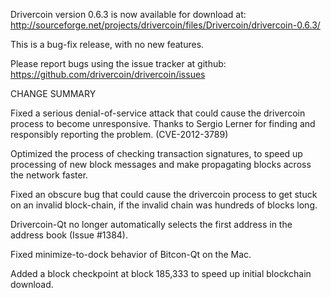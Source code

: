 Drivercoin version 0.6.3 is now available for download at:
  http://sourceforge.net/projects/drivercoin/files/Drivercoin/drivercoin-0.6.3/

This is a bug-fix release, with no new features.

Please report bugs using the issue tracker at github:
  https://github.com/drivercoin/drivercoin/issues

CHANGE SUMMARY

Fixed a serious denial-of-service attack that could cause the
drivercoin process to become unresponsive. Thanks to Sergio Lerner
for finding and responsibly reporting the problem. (CVE-2012-3789)

Optimized the process of checking transaction signatures, to
speed up processing of new block messages and make propagating
blocks across the network faster.

Fixed an obscure bug that could cause the drivercoin process to get
stuck on an invalid block-chain, if the invalid chain was
hundreds of blocks long.

Drivercoin-Qt no longer automatically selects the first address
in the address book (Issue #1384).

Fixed minimize-to-dock behavior of Bitcon-Qt on the Mac.

Added a block checkpoint at block 185,333 to speed up initial
blockchain download.
